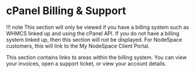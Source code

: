 # cPanel Billing & Support

!!! note
    This section will only be viewed if you have a billing system such as WHMCS linked up and using the cPanel API. If you do not have a billing system linked up, then this section will not be displayed. For NodeSpace customers, this will link to the My NodeSpace Client Portal.

This section contains links to areas within the billing system. You can view your invoices, open a support ticket, or view your account details.